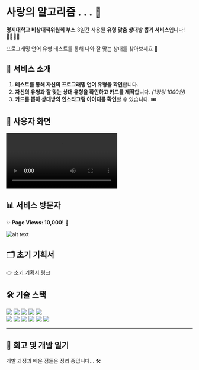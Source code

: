 # 사랑의 알고리즘 . . . 💌

**명지대학교 비상대책위원회 부스** 3일간 사용될 **유형 맞춤 상대방 뽑기 서비스**입니다! 🙋‍♂️🙋‍♀️

프로그래밍 언어 유형 테스트를 통해 나와 잘 맞는 상대를 찾아보세요 💖

## 📝 서비스 소개

1. **테스트를 통해 자신의 프로그래밍 언어 유형을 확인**합니다.
2. **자신의 유형과 잘 맞는 상대 유형을 확인하고 카드를 제작**합니다. _(1장당 1000원)_
3. **카드를 뽑아 상대방의 인스타그램 아이디를 확인**할 수 있습니다. 🎟️

## 📱 사용자 화면

<video controls src="화면 기록 2024-12-17 오후 5.13.39 (online-video-cutter.com).mp4" title="Title"></video>

## 📊 서비스 방문자

✨ **Page Views: 10,000**! 🎉

![alt text](<스크린샷 2024-12-17 오후 6.01.49.png>)

## 🗂 초기 기획서

👉 [초기 기획서 링크](https://feline-climb-196.notion.site/a3ad3227efae4a35831dddd45e681750?pvs=74)

## 🛠️ 기술 스택

<div align="left">
  <img src="https://img.shields.io/badge/Firebase-FFCA28?style=for-the-badge&logo=Firebase&logoColor=white">
  <img src="https://img.shields.io/badge/Next.js-000000?style=for-the-badge&logo=Next.js&logoColor=white">
  <img src="https://img.shields.io/badge/JavaScript-F7DF1E?style=for-the-badge&logo=JavaScript&logoColor=white">
  <img src="https://img.shields.io/badge/TailwindCSS-06B6D4?style=for-the-badge&logo=TailwindCSS&logoColor=white">
  <img src="https://img.shields.io/badge/Zustand-000000?style=for-the-badge&logo=Zustand&logoColor=white">
  <br>
  <img src="https://img.shields.io/badge/Axios-5A29E4?style=for-the-badge&logo=Axios&logoColor=white">
  <img src="https://img.shields.io/badge/Git-F05032?style=for-the-badge&logo=Git&logoColor=white">
  <img src="https://img.shields.io/badge/GitHub-181717?style=for-the-badge&logo=GitHub&logoColor=white">
  <img src="https://img.shields.io/badge/Figma-F24E1E?style=for-the-badge&logo=Figma&logoColor=white">
  <img src="https://img.shields.io/badge/Vercel-000000?style=for-the-badge&logo=Vercel&logoColor=white">
  <img src="https://img.shields.io/badge/Notion-000000?style=for-the-badge&logo=Notion&logoColor=white">
</div>

---

## 📖 회고 및 개발 일기

개발 과정과 배운 점들은 정리 중입니다... 🛠️
